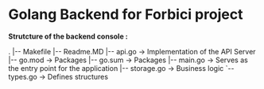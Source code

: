 # Golang Backend for Forbici project

**Strutcture of the backend console :**

.
|-- Makefile
|-- Readme.MD
|-- api.go          -> Implementation of the API Server
|-- go.mod          -> Packages
|-- go.sum          -> Packages
|-- main.go         -> Serves as the entry point for the application
|-- storage.go      -> Business logic
`-- types.go        -> Defines structures


